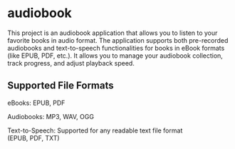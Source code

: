 # audiobook
This project is an audiobook application that allows you to listen to your favorite books in audio format. The application supports both pre-recorded audiobooks and text-to-speech functionalities for books in eBook formats (like EPUB, PDF, etc.). It allows you to manage your audiobook collection, track progress, and adjust playback speed.
## Supported File Formats
eBooks: EPUB, PDF

Audiobooks: MP3, WAV, OGG

Text-to-Speech: Supported for any readable text file format (EPUB, PDF, TXT)
